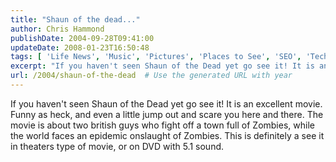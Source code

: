 ```yaml
---
title: "Shaun of the dead..."
author: Chris Hammond
publishDate: 2004-09-28T09:41:00
updateDate: 2008-01-23T16:50:48
tags: [ 'Life News', 'Music', 'Pictures', 'Places to See', 'SEO', 'Technology' ]
excerpt: "If you haven't seen Shaun of the Dead yet go see it! It is an excellent movie. Funny as heck, and even a little jump out and scare you here and there. The movie is about two british guys who fight off&nbsp;a town full of Zombies, while the world faces&nbsp;an epidemic onslaught of Zombies. This is definitely a see it in theaters type of movie, or on DVD with 5.1..."
url: /2004/shaun-of-the-dead  # Use the generated URL with year
---
```

If you haven't seen Shaun of the Dead yet go see it! It is an excellent movie. Funny as heck, and even a little jump out and scare you here and there. The movie is about two british guys who fight off&nbsp;a town full of Zombies, while the world faces&nbsp;an epidemic onslaught of Zombies. This is definitely a see it in theaters type of movie, or on DVD with 5.1 sound.
